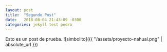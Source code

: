 ```yaml
---
layout: post
title:  "Segundo Post"
date:   2018-08-04 21:43:09 -0300
categories: jekyll test pedro
---
```

Esto es un post de prueba.
![simbolito]({{ "/assets/proyecto-nahual.png" | absolute_url }})


